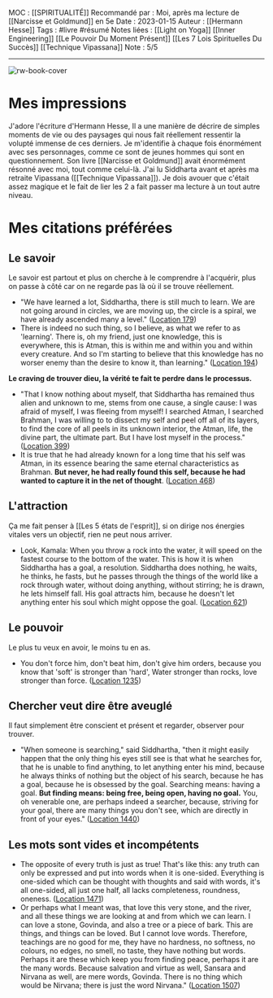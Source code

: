 MOC : [[SPIRITUALITÉ]]
Recommandé par : Moi, après ma lecture de [[Narcisse et Goldmund]] en 5e
Date : 2023-01-15
Auteur : [[Hermann Hesse]]
Tags : #livre #résumé 
Notes liées : [[Light on Yoga]] [[Inner Engineering]] [[Le Pouvoir Du Moment Présent]] [[Les 7 Lois Spirituelles Du Succès]] [[Technique Vipassana]]
Note : 5/5 
***

![rw-book-cover](https://m.media-amazon.com/images/I/71wCLZ9EbCL._SY160.jpg)

# Mes impressions
J'adore l'écriture d'Hermann Hesse, Il a une manière de décrire de simples moments de vie ou des paysages qui nous fait réellement ressentir la volupté immense de ces derniers. Je m'identifie à chaque fois énormément avec ses personnages, comme ce sont de jeunes hommes qui sont en questionnement. Son livre [[Narcisse et Goldmund]] avait énormément résonné avec moi, tout comme celui-là. J'ai lu Siddharta avant et après ma retraite Vipassana ([[Technique Vipassana]]). Je dois avouer que c'était assez magique et le fait de lier les 2 a fait passer ma lecture à un tout autre niveau. 

# Mes citations préférées 

## Le savoir
Le savoir est partout et plus on cherche à le comprendre à l'acquérir, plus on passe à côté car on ne regarde pas là où il se trouve réellement. 
- "We have learned a lot, Siddhartha, there is still much to learn. We are not going around in circles, we are moving up, the circle is a spiral, we have already ascended many a level." ([Location 179](https://readwise.io/to_kindle?action=open&asin=B09YRG1R2N&location=179))
- There is indeed no such thing, so I believe, as what we refer to as 'learning'. There is, oh my friend, just one knowledge, this is everywhere, this is Atman, this is within me and within you and within every creature. And so I'm starting to believe that this knowledge has no worser enemy than the desire to know it, than learning." ([Location 194](https://readwise.io/to_kindle?action=open&asin=B09YRG1R2N&location=194))

**Le craving de trouver dieu, la vérité te fait te perdre dans le processus.**
- "That I know nothing about myself, that Siddhartha has remained thus alien and unknown to me, stems from one cause, a single cause: I was afraid of myself, I was fleeing from myself! I searched Atman, I searched Brahman, I was willing to to dissect my self and peel off all of its layers, to find the core of all peels in its unknown interior, the Atman, life, the divine part, the ultimate part. But I have lost myself in the process." ([Location 399](https://readwise.io/to_kindle?action=open&asin=B09YRG1R2N&location=399))
- It is true that he had already known for a long time that his self was Atman, in its essence bearing the same eternal characteristics as Brahman. **But never, he had really found this self, because he had wanted to capture it in the net of thought**. ([Location 468](https://readwise.io/to_kindle?action=open&asin=B09YRG1R2N&location=468))

## L'attraction
Ça me fait penser à [[Les 5 états de l'esprit]], si on dirige nos énergies vitales vers un objectif, rien ne peut nous arriver. 

- Look, Kamala: When you throw a rock into the water, it will speed on the fastest course to the bottom of the water. This is how it is when Siddhartha has a goal, a resolution. Siddhartha does nothing, he waits, he thinks, he fasts, but he passes through the things of the world like a rock through water, without doing anything, without stirring; he is drawn, he lets himself fall. His goal attracts him, because he doesn't let anything enter his soul which might oppose the goal. ([Location 621](https://readwise.io/to_kindle?action=open&asin=B09YRG1R2N&location=621))


## Le pouvoir
Le plus tu veux en avoir, le moins tu en as. 

- You don't force him, don't beat him, don't give him orders, because you know that 'soft' is stronger than 'hard', Water stronger than rocks, love stronger than force. ([Location 1235](https://readwise.io/to_kindle?action=open&asin=B09YRG1R2N&location=1235))

## Chercher veut dire être aveuglé
Il faut simplement être conscient et présent et regarder, observer pour trouver. 

- "When someone is searching," said Siddhartha, "then it might easily happen that the only thing his eyes still see is that what he searches for, that he is unable to find anything, to let anything enter his mind, because he always thinks of nothing but the object of his search, because he has a goal, because he is obsessed by the goal. Searching means: having a goal. **But finding means: being free, being open, having no goal.** You, oh venerable one, are perhaps indeed a searcher, because, striving for your goal, there are many things you don't see, which are directly in front of your eyes." ([Location 1440](https://readwise.io/to_kindle?action=open&asin=B09YRG1R2N&location=1440))

## Les mots sont vides et incompétents
- The opposite of every truth is just as true! That's like this: any truth can only be expressed and put into words when it is one-sided. Everything is one-sided which can be thought with thoughts and said with words, it's all one-sided, all just one half, all lacks completeness, roundness, oneness. ([Location 1471](https://readwise.io/to_kindle?action=open&asin=B09YRG1R2N&location=1471))
- Or perhaps what I meant was, that love this very stone, and the river, and all these things we are looking at and from which we can learn. I can love a stone, Govinda, and also a tree or a piece of bark. This are things, and things can be loved. But I cannot love words. Therefore, teachings are no good for me, they have no hardness, no softness, no colours, no edges, no smell, no taste, they have nothing but words. Perhaps it are these which keep you from finding peace, perhaps it are the many words. Because salvation and virtue as well, Sansara and Nirvana as well, are mere words, Govinda. There is no thing which would be Nirvana; there is just the word Nirvana." ([Location 1507](https://readwise.io/to_kindle?action=open&asin=B09YRG1R2N&location=1507))
